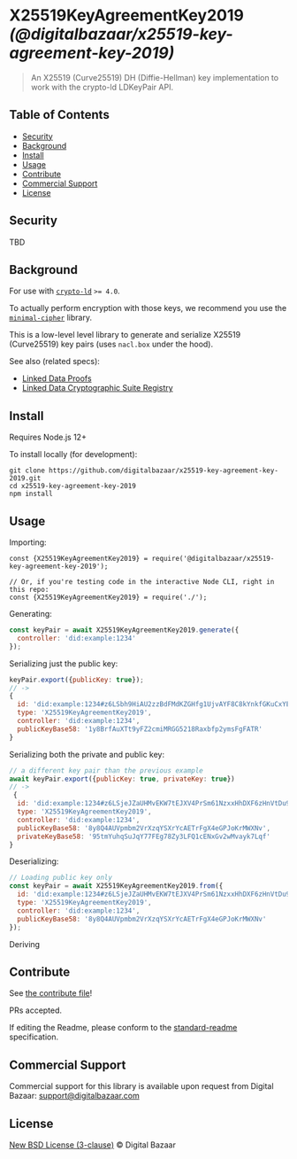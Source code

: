 # X25519KeyAgreementKey2019 _(@digitalbazaar/x25519-key-agreement-key-2019)_

> An X25519 (Curve25519) DH (Diffie-Hellman) key implementation to work with the crypto-ld LDKeyPair API.

## Table of Contents

- [Security](#security)
- [Background](#background)
- [Install](#install)
- [Usage](#usage)
- [Contribute](#contribute)
- [Commercial Support](#commercial-support)
- [License](#license)

## Security

TBD

## Background

For use with [`crypto-ld`](https://github.com/digitalbazaar/crypto-ld) `>= 4.0`.

To actually perform encryption with those keys, we recommend you use
the [`minimal-cipher`](https://github.com/digitalbazaar/minimal-cipher) library.

This is a low-level level library to generate and serialize X25519 (Curve25519)
key pairs (uses `nacl.box` under the hood).

See also (related specs):

* [Linked Data Proofs](https://w3c-ccg.github.io/ld-proofs/)
* [Linked Data Cryptographic Suite Registry](https://w3c-ccg.github.io/ld-cryptosuite-registry/)

## Install

Requires Node.js 12+

To install locally (for development):

```
git clone https://github.com/digitalbazaar/x25519-key-agreement-key-2019.git
cd x25519-key-agreement-key-2019
npm install
```

## Usage

Importing:

```
const {X25519KeyAgreementKey2019} = require('@digitalbazaar/x25519-key-agreement-key-2019');

// Or, if you're testing code in the interactive Node CLI, right in this repo:
const {X25519KeyAgreementKey2019} = require('./');
```

Generating:

```js
const keyPair = await X25519KeyAgreementKey2019.generate({
  controller: 'did:example:1234'
});
```

Serializing just the public key:

```js
keyPair.export({publicKey: true});
// ->
{
  id: 'did:example:1234#z6LSbh9HiAU2zzBdFMdKZGHfg1UjvAYF8C8kYnkfGKuCxYEB',
  type: 'X25519KeyAgreementKey2019',
  controller: 'did:example:1234',
  publicKeyBase58: '1y8BrfAuXTt9yFZ2cmiMRGG5218Raxbfp2ymsFgFATR'
}
```

Serializing both the private and public key:

```js
// a different key pair than the previous example
await keyPair.export({publicKey: true, privateKey: true})
// ->
 {
  id: 'did:example:1234#z6LSjeJZaUHMvEKW7tEJXV4PrSm61NzxxHhDXF6zHnVtDu9g',
  type: 'X25519KeyAgreementKey2019',
  controller: 'did:example:1234',
  publicKeyBase58: '8y8Q4AUVpmbm2VrXzqYSXrYcAETrFgX4eGPJoKrMWXNv',
  privateKeyBase58: '95tmYuhqSuJqY77FEg78Zy3LFQ1cENxGv2wMvayk7Lqf'
}
```

Deserializing:

```js
// Loading public key only
const keyPair = await X25519KeyAgreementKey2019.from({
  id: 'did:example:1234#z6LSjeJZaUHMvEKW7tEJXV4PrSm61NzxxHhDXF6zHnVtDu9g',
  type: 'X25519KeyAgreementKey2019',
  controller: 'did:example:1234',
  publicKeyBase58: '8y8Q4AUVpmbm2VrXzqYSXrYcAETrFgX4eGPJoKrMWXNv'
});
```

Deriving 

## Contribute

See [the contribute file](https://github.com/digitalbazaar/bedrock/blob/master/CONTRIBUTING.md)!

PRs accepted.

If editing the Readme, please conform to the
[standard-readme](https://github.com/RichardLitt/standard-readme) specification.

## Commercial Support

Commercial support for this library is available upon request from
Digital Bazaar: support@digitalbazaar.com

## License

[New BSD License (3-clause)](LICENSE) © Digital Bazaar
